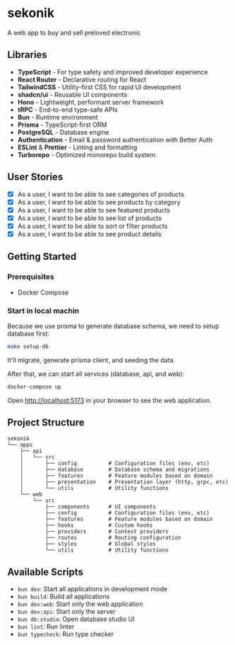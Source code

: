 # sekonik

A web app to buy and sell preloved electronic

## Libraries

- **TypeScript** - For type safety and improved developer experience
- **React Router** - Declarative routing for React
- **TailwindCSS** - Utility-first CSS for rapid UI development
- **shadcn/ui** - Reusable UI components
- **Hono** - Lightweight, performant server framework
- **tRPC** - End-to-end type-safe APIs
- **Bun** - Runtime environment
- **Prisma** - TypeScript-first ORM
- **PostgreSQL** - Database engine
- **Authentication** - Email & password authentication with Better Auth
- **ESLint** & **Prettier** - Linting and formatting
- **Turborepo** - Optimized monorepo build system

## User Stories

- [x] As a user, I want to be able to see categories of products
- [x] As a user, I want to be able to see products by category
- [x] As a user, I want to be able to see featured products
- [x] As a user, I want to be able to see list of products
- [x] As a user, I want to be able to sort or filter products
- [x] As a user, I want to be able to see product details

## Getting Started

### Prerequisites

- Docker Compose

### Start in local machin

Because we use prisma to generate database schema, we need to setup database first:

```bash
make setup-db
```

It'll migrate, generate prisma client, and seeding the data.

After that, we can start all services (database, api, and web):

```bash
docker-compose up
```

Open [http://localhost:5173](http://localhost:5173) in your browser to see the web application.

## Project Structure

```
sekonik
└── apps
    ├── api
    │   └── src
    │       ├── config          # Configuration files (env, etc)
    │       ├── database        # Database schema and migrations
    │       ├── features        # Feature modules based on domain
    │       ├── presentation    # Presentation layer (http, grpc, etc)
    │       └── utils           # Utility functions
    └── web
        └── src
            ├── components      # UI components
            ├── config          # Configuration files (env, etc)
            ├── features        # Feature modules based on domain
            ├── hooks           # Custom hooks
            ├── providers       # Context providers
            ├── routes          # Routing configuration
            ├── styles          # Global styles
            └── utils           # Utility functions
```

## Available Scripts

- `bun dev`: Start all applications in development mode
- `bun build`: Build all applications
- `bun dev:web`: Start only the web application
- `bun dev:api`: Start only the server
- `bun db:studio`: Open database studio UI
- `bun lint`: Run linter
- `bun typecheck`: Run type checker
